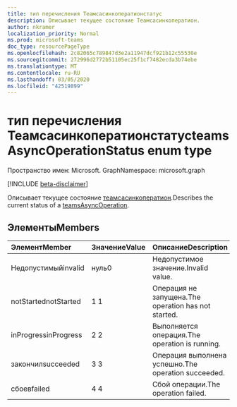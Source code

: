 ```yaml
---
title: тип перечисления Теамсасинкоператионстатус
description: Описывает текущее состояние Теамсасинкоператион.
author: nkramer
localization_priority: Normal
ms.prod: microsoft-teams
doc_type: resourcePageType
ms.openlocfilehash: 2c82065c789847d3e2a11947dcf921b12c55530e
ms.sourcegitcommit: 272996d2772b51105ec25f1cf7482ecda3b74ebe
ms.translationtype: MT
ms.contentlocale: ru-RU
ms.lasthandoff: 03/05/2020
ms.locfileid: "42519899"
---
```

# <a name="teamsasyncoperationstatus-enum-type"></a><span data-ttu-id="de3fd-103">тип перечисления Теамсасинкоператионстатус</span><span class="sxs-lookup"><span data-stu-id="de3fd-103">teamsAsyncOperationStatus enum type</span></span>

<span data-ttu-id="de3fd-104">Пространство имен: Microsoft. Graph</span><span class="sxs-lookup"><span data-stu-id="de3fd-104">Namespace: microsoft.graph</span></span>

[!INCLUDE [beta-disclaimer](../../includes/beta-disclaimer.md)]

<span data-ttu-id="de3fd-105">Описывает текущее состояние [теамсасинкоператион](teamsasyncoperation.md).</span><span class="sxs-lookup"><span data-stu-id="de3fd-105">Describes the current status of a [teamsAsyncOperation](teamsasyncoperation.md).</span></span>

## <a name="members"></a><span data-ttu-id="de3fd-106">Элементы</span><span class="sxs-lookup"><span data-stu-id="de3fd-106">Members</span></span>

| <span data-ttu-id="de3fd-107">Элемент</span><span class="sxs-lookup"><span data-stu-id="de3fd-107">Member</span></span> | <span data-ttu-id="de3fd-108">Значение</span><span class="sxs-lookup"><span data-stu-id="de3fd-108">Value</span></span>| <span data-ttu-id="de3fd-109">Описание</span><span class="sxs-lookup"><span data-stu-id="de3fd-109">Description</span></span> |
|:---------------|:--------|:----------|
|<span data-ttu-id="de3fd-110">Недопустимый</span><span class="sxs-lookup"><span data-stu-id="de3fd-110">invalid</span></span>|<span data-ttu-id="de3fd-111">нуль</span><span class="sxs-lookup"><span data-stu-id="de3fd-111">0</span></span>|<span data-ttu-id="de3fd-112">Недопустимое значение.</span><span class="sxs-lookup"><span data-stu-id="de3fd-112">Invalid value.</span></span>|
|<span data-ttu-id="de3fd-113">notStarted</span><span class="sxs-lookup"><span data-stu-id="de3fd-113">notStarted</span></span>|<span data-ttu-id="de3fd-114">1 </span><span class="sxs-lookup"><span data-stu-id="de3fd-114">1</span></span>|<span data-ttu-id="de3fd-115">Операция не запущена.</span><span class="sxs-lookup"><span data-stu-id="de3fd-115">The operation has not started.</span></span>|
|<span data-ttu-id="de3fd-116">inProgress</span><span class="sxs-lookup"><span data-stu-id="de3fd-116">inProgress</span></span>|<span data-ttu-id="de3fd-117">2 </span><span class="sxs-lookup"><span data-stu-id="de3fd-117">2</span></span>|<span data-ttu-id="de3fd-118">Выполняется операция.</span><span class="sxs-lookup"><span data-stu-id="de3fd-118">The operation is running.</span></span>|
|<span data-ttu-id="de3fd-119">закончил</span><span class="sxs-lookup"><span data-stu-id="de3fd-119">succeeded</span></span>|<span data-ttu-id="de3fd-120">3 </span><span class="sxs-lookup"><span data-stu-id="de3fd-120">3</span></span>|<span data-ttu-id="de3fd-121">Операция выполнена успешно.</span><span class="sxs-lookup"><span data-stu-id="de3fd-121">The operation succeeded.</span></span>|
|<span data-ttu-id="de3fd-122">сбоев</span><span class="sxs-lookup"><span data-stu-id="de3fd-122">failed</span></span>|<span data-ttu-id="de3fd-123">4 </span><span class="sxs-lookup"><span data-stu-id="de3fd-123">4</span></span>|<span data-ttu-id="de3fd-124">Сбой операции.</span><span class="sxs-lookup"><span data-stu-id="de3fd-124">The operation failed.</span></span>|
